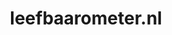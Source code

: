 ---
layout: post
title: "leefbaarometer.nl"
internal_url: "/dutchgov/leefbaarometer.nl.html"
subdomains_count: 5
all_subdomains_count: 5
urls_count: 4
ssl_rank: 0
http_rank: 57.5
url_link: /data/leefbaarometer.nl/urls.txt
all_subdomains_link: /data/leefbaarometer.nl/all_subdomains.txt
subdomains_link: /data/leefbaarometer.nl/subdomains.txt
categories: dutchgov
---
